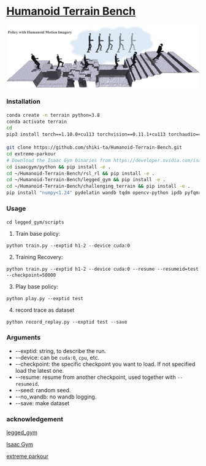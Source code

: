 # [Humanoid Terrain Bench](https://github.com/shiki-ta/Humanoid-Terrain-Bench/tree/master)

![Terrain](images/terrain.png)


### Installation ###
```bash
conda create -n terrain python=3.8
conda activate terrain
cd
pip3 install torch==1.10.0+cu113 torchvision==0.11.1+cu113 torchaudio==0.10.0+cu113 -f https://download.pytorch.org/whl/cu113/torch_stable.html

git clone https://github.com/shiki-ta/Humanoid-Terrain-Bench.git
cd extreme-parkour
# Download the Isaac Gym binaries from https://developer.nvidia.com/isaac-gym 
cd isaacgym/python && pip install -e .
cd ~/Humanoid-Terrain-Bench/rsl_rl && pip install -e .
cd ~/Humanoid-Terrain-Bench/legged_gym && pip install -e .
cd ~/Humanoid-Terrain-Bench/challenging_terrain && pip install -e .
pip install "numpy<1.24" pydelatin wandb tqdm opencv-python ipdb pyfqmr flask
```

### Usage ###
`cd legged_gym/scripts`
1. Train base policy:  
```
python train.py --exptid h1-2 --device cuda:0
```

2. Training Recovery:
```
python train.py --exptid h1-2 --device cuda:0 --resume --resumeid=test --checkpoint=50000
```

3. Play base policy:
```
python play.py --exptid test
```

4. record trace as dataset

```
python record_replay.py --exptid test --save
```

### Arguments ###
- --exptid: string,  to describe the run. 
- --device: can be `cuda:0`, `cpu`, etc.
- --checkpoint: the specific checkpoint you want to load. If not specified load the latest one.
- --resume: resume from another checkpoint, used together with `--resumeid`.
- --seed: random seed.
- --no_wandb: no wandb logging.
- --save: make dataset

### acknowledgement ###

[legged_gym](https://github.com/shiki-ta/Humanoid-Terrain-Bench/tree/master)

[Isaac Gym](https://junxnone.github.io/isaacgymdocs/index.html)

[extreme parkour](https://github.com/chengxuxin/extreme-parkour)